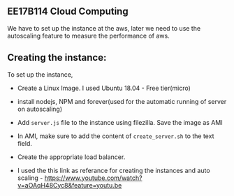 ## EE17B114 Cloud Computing

We have to set up the instance at the aws, later we need to use the autoscaling feature to measure the performance of aws.

## Creating the instance:

To set up the instance,

- Create a Linux Image. I used Ubuntu 18.04 - Free tier(micro)

- install nodejs, NPM and forever(used for the automatic running of server on autoscaling)

- Add `server.js` file to the instance using filezilla. Save the image as AMI

- In AMI, make sure to add the content of `create_server.sh` to the text field.

- Create the appropriate load balancer.

- I used the this link as referance for creating the instances and auto scaling - https://www.youtube.com/watch?v=aOAqH48Cyc8&feature=youtu.be
